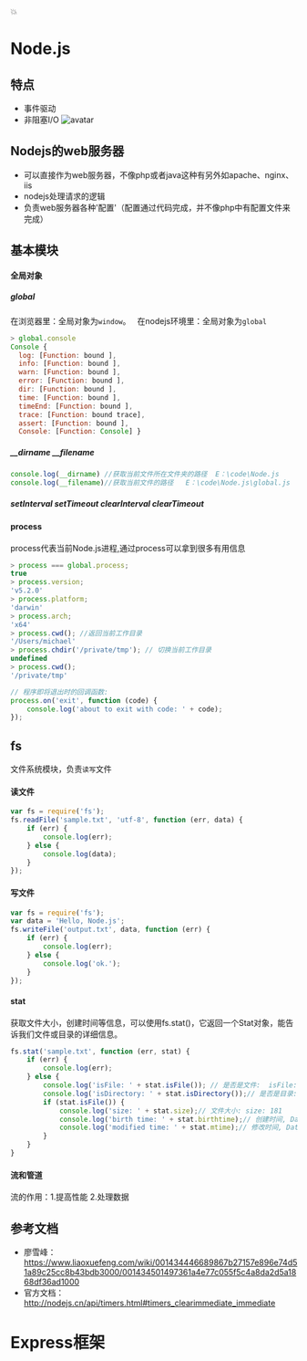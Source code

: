 💥
# Node.js
## 特点
* 事件驱动
* 非阻塞I/O
![avatar](https://mirror198829.github.io/Node.js/img/module.png)
## Nodejs的web服务器
* 可以直接作为web服务器，不像php或者java这种有另外如apache、nginx、iis
* nodejs处理请求的逻辑
* 负责web服务器各种'配置'（配置通过代码完成，并不像php中有配置文件来完成）
## 基本模块
#### 全局对象 
##### global
在浏览器里：全局对象为`window`。  
在nodejs环境里：全局对象为`global`
``` javascript
> global.console
Console {
  log: [Function: bound ],
  info: [Function: bound ],
  warn: [Function: bound ],
  error: [Function: bound ],
  dir: [Function: bound ],
  time: [Function: bound ],
  timeEnd: [Function: bound ],
  trace: [Function: bound trace],
  assert: [Function: bound ],
  Console: [Function: Console] }
```
##### __dirname  __filename
``` javascript
console.log(__dirname) //获取当前文件所在文件夹的路径  E：\code\Node.js
console.log(__filename)//获取当前文件的路径   E：\code\Node.js\global.js 
```
##### setInterval setTimeout clearInterval clearTimeout
#### process
process代表当前Node.js进程,通过process可以拿到很多有用信息
``` javascript
> process === global.process;
true
> process.version;
'v5.2.0'
> process.platform;
'darwin'
> process.arch;
'x64'
> process.cwd(); //返回当前工作目录
'/Users/michael'
> process.chdir('/private/tmp'); // 切换当前工作目录
undefined
> process.cwd();
'/private/tmp'

// 程序即将退出时的回调函数:
process.on('exit', function (code) {
    console.log('about to exit with code: ' + code);
});
```
## fs
文件系统模块，负责`读写`文件
#### 读文件
``` javascript
var fs = require('fs');
fs.readFile('sample.txt', 'utf-8', function (err, data) {
    if (err) {
        console.log(err);
    } else {
        console.log(data);
    }
});
```
#### 写文件
``` javascript
var fs = require('fs');
var data = 'Hello, Node.js';
fs.writeFile('output.txt', data, function (err) {
    if (err) {
        console.log(err);
    } else {
        console.log('ok.');
    }
});
```
#### stat
获取文件大小，创建时间等信息，可以使用fs.stat()，它返回一个Stat对象，能告诉我们文件或目录的详细信息。
``` javascript
fs.stat('sample.txt', function (err, stat) {
    if (err) {
        console.log(err);
    } else {
        console.log('isFile: ' + stat.isFile()); // 是否是文件:  isFile: true
        console.log('isDirectory: ' + stat.isDirectory());// 是否是目录:isDirectory: false
        if (stat.isFile()) { 
            console.log('size: ' + stat.size);// 文件大小: size: 181
            console.log('birth time: ' + stat.birthtime);// 创建时间, Date对象:birth time: Fri Dec 11 2015 09:43:41 GMT+0800 (CST)
            console.log('modified time: ' + stat.mtime);// 修改时间, Date对象:modified time: Fri Dec 11 2015 12:09:00 GMT+0800 (CST)
        }
    }
}
```
#### 流和管道
流的作用：1.提高性能 2.处理数据
## 参考文档
* 廖雪峰：https://www.liaoxuefeng.com/wiki/001434446689867b27157e896e74d51a89c25cc8b43bdb3000/001434501497361a4e77c055f5c4a8da2d5a1868df36ad1000
* 官方文档：
http://nodejs.cn/api/timers.html#timers_clearimmediate_immediate
# Express框架
